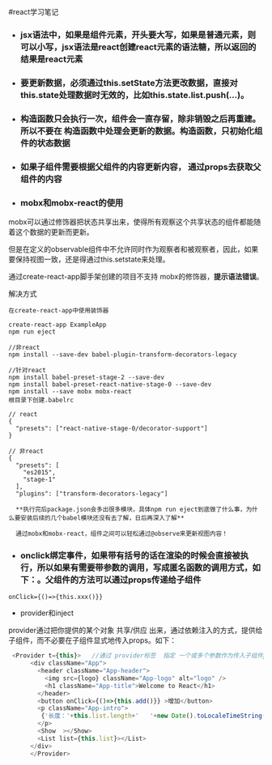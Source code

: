 #react学习笔记

- ###  jsx语法中，如果是组件元素，开头要大写，如果是普通元素，则可以小写，jsx语法是react创建react元素的语法糖，所以返回的结果是react元素

- ###  要更新数据，必须通过this.setState方法更改数据，直接对this.state处理数据时无效的，比如this.state.list.push(...)。

- ###  构造函数只会执行一次，组件会一直存留，除非销毁之后再重建。所以不要在 构造函数中处理会更新的数据。构造函数，只初始化组件的状态数据

- ### 如果子组件需要根据父组件的内容更新内容， 通过props去获取父组件的内容

- ### mobx和mobx-react的使用
mobx可以通过修饰器把状态共享出来，使得所有观察这个共享状态的组件都能随着这个数据的更新而更新。

但是在定义的observable组件中不允许同时作为观察者和被观察者，因此，如果要保持视图一致，还是得通过this.setstate来处理。

通过create-react-app脚手架创建的项目不支持 mobx的修饰器，**提示语法错误**。

解决方式

```
在create-react-app中使用装饰器

create-react-app ExampleApp
npm run eject

//非react
npm install --save-dev babel-plugin-transform-decorators-legacy

//针对react
npm install babel-preset-stage-2 --save-dev
npm install babel-preset-react-native-stage-0 --save-dev
npm install --save mobx mobx-react
根目录下创建.babelrc

// react
{
  "presets": ["react-native-stage-0/decorator-support"]
}

// 非react
{
  "presets": [
    "es2015",
    "stage-1"
  ],
  "plugins": ["transform-decorators-legacy"]

  **执行完后package.json会多出很多模块，具体npm run eject到底做了什么事，为什么要安装后续的几个babel模块还没有去了解，日后再深入了解**

  通过mobx和mobx-react，组件之间可以轻松通过@observe来更新视图内容！
```


- ### onclick绑定事件，如果带有括号的话在渲染的时候会直接被执行，所以如果有需要带参数的调用，写成匿名函数的调用方式，如下：。父组件的方法可以通过props传递给子组件
`onClick={()=>{this.xxx()}}`

- provider和inject 

provider通过把你提供的某个对象 共享/供应 出来，通过依赖注入的方式，提供给子组件，而不必要在子组件显式地传入props。如下：

```javascript
 <Provider t={this}>   //通过 provider标签  指定 一个或多个参数作为传入子组件props中的属性，此处为t(它可以是任意的对象) 而this则是当前的类对象(this中包含了@observale list=[]和 show方法)  ，这样即使我在Show中不传入list和show方法。只要在class Show之前通过@inject('t')的方式，我就能通过 this.props.t.list或者this.props.t.show调用注入的内容。此时，Show组件中的list同样是可以共享的,show方法还是调用的父组件的方法。如此一来，我们不需要为每个子组件传入属性而仅仅需要@inject(xxx)
      <div className="App">
        <header className="App-header">
          <img src={logo} className="App-logo" alt="logo" />
          <h1 className="App-title">Welcome to React</h1>
        </header>
        <button onClick={()=>{this.add()}} >增加</button>
        <p className="App-intro">
         {'长度：'+this.list.length+'   '+new Date().toLocaleTimeString()}
        </p>
        <Show  ></Show>
        <List list={this.list}></List>
      </div>
      </Provider>
```
